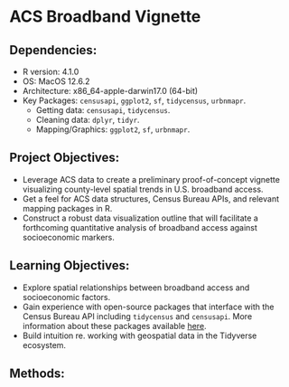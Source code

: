 # ACS Broadband Vignette  

## Dependencies:  
-   R version: 4.1.0
-   OS: MacOS 12.6.2
-   Architecture: x86_64-apple-darwin17.0 (64-bit)
-   Key Packages: `censusapi`, `ggplot2`, `sf`, `tidycensus`, `urbnmapr`.
    - Getting data: `censusapi`, `tidycensus`.
    - Cleaning data: `dplyr`, `tidyr`.
    - Mapping/Graphics: `ggplot2`, `sf`, `urbnmapr`.
    
## Project Objectives:
-   Leverage ACS data to create a preliminary proof-of-concept vignette visualizing county-level spatial trends in U.S. broadband access.
-   Get a feel for ACS data structures, Census Bureau APIs, and relevant mapping packages in R.
-   Construct a robust data visualization outline that will facilitate a forthcoming quantitative analysis of broadband access against socioeconomic markers.

## Learning Objectives:  
-   Explore spatial relationships between broadband access and socioeconomic factors.
-   Gain experience with open-source packages that interface with the Census Bureau API including `tidycensus` and `censusapi`. More information about these packages available [here](https://www.census.gov/programs-surveys/acs/guidance/statistical-software.html).
-   Build intuition re. working with geospatial data in the Tidyverse ecosystem.

## Methods:

